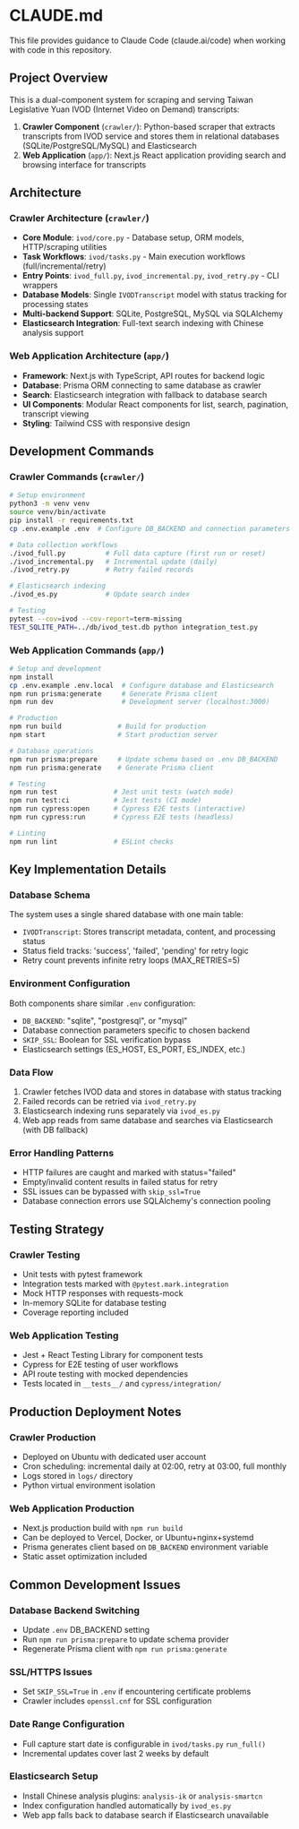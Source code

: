 # CLAUDE.md

This file provides guidance to Claude Code (claude.ai/code) when working with code in this repository.

## Project Overview

This is a dual-component system for scraping and serving Taiwan Legislative Yuan IVOD (Internet Video on Demand) transcripts:

1. **Crawler Component** (`crawler/`): Python-based scraper that extracts transcripts from IVOD service and stores them in relational databases (SQLite/PostgreSQL/MySQL) and Elasticsearch
2. **Web Application** (`app/`): Next.js React application providing search and browsing interface for transcripts

## Architecture

### Crawler Architecture (`crawler/`)
- **Core Module**: `ivod/core.py` - Database setup, ORM models, HTTP/scraping utilities
- **Task Workflows**: `ivod/tasks.py` - Main execution workflows (full/incremental/retry)
- **Entry Points**: `ivod_full.py`, `ivod_incremental.py`, `ivod_retry.py` - CLI wrappers
- **Database Models**: Single `IVODTranscript` model with status tracking for processing states
- **Multi-backend Support**: SQLite, PostgreSQL, MySQL via SQLAlchemy
- **Elasticsearch Integration**: Full-text search indexing with Chinese analysis support

### Web Application Architecture (`app/`)
- **Framework**: Next.js with TypeScript, API routes for backend logic
- **Database**: Prisma ORM connecting to same database as crawler
- **Search**: Elasticsearch integration with fallback to database search
- **UI Components**: Modular React components for list, search, pagination, transcript viewing
- **Styling**: Tailwind CSS with responsive design

## Development Commands

### Crawler Commands (`crawler/`)
```bash
# Setup environment
python3 -m venv venv
source venv/bin/activate
pip install -r requirements.txt
cp .env.example .env  # Configure DB_BACKEND and connection parameters

# Data collection workflows
./ivod_full.py          # Full data capture (first run or reset)
./ivod_incremental.py   # Incremental update (daily)
./ivod_retry.py         # Retry failed records

# Elasticsearch indexing
./ivod_es.py            # Update search index

# Testing
pytest --cov=ivod --cov-report=term-missing
TEST_SQLITE_PATH=../db/ivod_test.db python integration_test.py
```

### Web Application Commands (`app/`)
```bash
# Setup and development
npm install
cp .env.example .env.local  # Configure database and Elasticsearch
npm run prisma:generate     # Generate Prisma client
npm run dev                 # Development server (localhost:3000)

# Production
npm run build              # Build for production
npm start                  # Start production server

# Database operations
npm run prisma:prepare     # Update schema based on .env DB_BACKEND
npm run prisma:generate    # Generate Prisma client

# Testing
npm run test              # Jest unit tests (watch mode)
npm run test:ci           # Jest tests (CI mode)
npm run cypress:open      # Cypress E2E tests (interactive)
npm run cypress:run       # Cypress E2E tests (headless)

# Linting
npm run lint              # ESLint checks
```

## Key Implementation Details

### Database Schema
The system uses a single shared database with one main table:
- `IVODTranscript`: Stores transcript metadata, content, and processing status
- Status field tracks: 'success', 'failed', 'pending' for retry logic
- Retry count prevents infinite retry loops (MAX_RETRIES=5)

### Environment Configuration
Both components share similar `.env` configuration:
- `DB_BACKEND`: "sqlite", "postgresql", or "mysql" 
- Database connection parameters specific to chosen backend
- `SKIP_SSL`: Boolean for SSL verification bypass
- Elasticsearch settings (ES_HOST, ES_PORT, ES_INDEX, etc.)

### Data Flow
1. Crawler fetches IVOD data and stores in database with status tracking
2. Failed records can be retried via `ivod_retry.py`
3. Elasticsearch indexing runs separately via `ivod_es.py`
4. Web app reads from same database and searches via Elasticsearch (with DB fallback)

### Error Handling Patterns
- HTTP failures are caught and marked with status="failed"
- Empty/invalid content results in failed status for retry
- SSL issues can be bypassed with `skip_ssl=True`
- Database connection errors use SQLAlchemy's connection pooling

## Testing Strategy

### Crawler Testing
- Unit tests with pytest framework
- Integration tests marked with `@pytest.mark.integration`
- Mock HTTP responses with requests-mock
- In-memory SQLite for database testing
- Coverage reporting included

### Web Application Testing
- Jest + React Testing Library for component tests
- Cypress for E2E testing of user workflows
- API route testing with mocked dependencies
- Tests located in `__tests__/` and `cypress/integration/`

## Production Deployment Notes

### Crawler Production
- Deployed on Ubuntu with dedicated user account
- Cron scheduling: incremental daily at 02:00, retry at 03:00, full monthly
- Logs stored in `logs/` directory
- Python virtual environment isolation

### Web Application Production
- Next.js production build with `npm run build`
- Can be deployed to Vercel, Docker, or Ubuntu+nginx+systemd
- Prisma generates client based on `DB_BACKEND` environment variable
- Static asset optimization included

## Common Development Issues

### Database Backend Switching
- Update `.env` DB_BACKEND setting
- Run `npm run prisma:prepare` to update schema provider
- Regenerate Prisma client with `npm run prisma:generate`

### SSL/HTTPS Issues
- Set `SKIP_SSL=True` in `.env` if encountering certificate problems
- Crawler includes `openssl.cnf` for SSL configuration

### Date Range Configuration
- Full capture start date is configurable in `ivod/tasks.py` `run_full()`
- Incremental updates cover last 2 weeks by default

### Elasticsearch Setup
- Install Chinese analysis plugins: `analysis-ik` or `analysis-smartcn`
- Index configuration handled automatically by `ivod_es.py`
- Web app falls back to database search if Elasticsearch unavailable